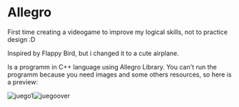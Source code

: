 # Allegro
First time creating a videogame to improve my logical skills, not to practice design :D

Inspired by Flappy Bird, but i changed it to a cute airplane.

Is a programm in C++ language using Allegro Library. You can't run the programm because you need images and some others resources, so here is a preview:

![juego1](https://github.com/DenisseAndres/Allegro/assets/151804415/aee0aac8-dfe5-43a9-9e3c-95e96371c71b)![juegoover](https://github.com/DenisseAndres/Allegro/assets/151804415/7f836eb9-4051-49ab-bf9b-d819e67ab446)


